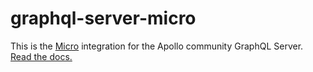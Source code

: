# graphql-server-micro

This is the [Micro](https://github.com/zeit/micro) integration for the Apollo community GraphQL Server. [Read the docs.](http://dev.apollodata.com/tools/apollo-server/index.html)
